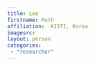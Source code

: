 ```yaml
---
title: Lee
firstname: Ruth
affiliation:  KISTI, Korea
imagesrc: 
layout: person
categories:
 - "researcher"
---
```


